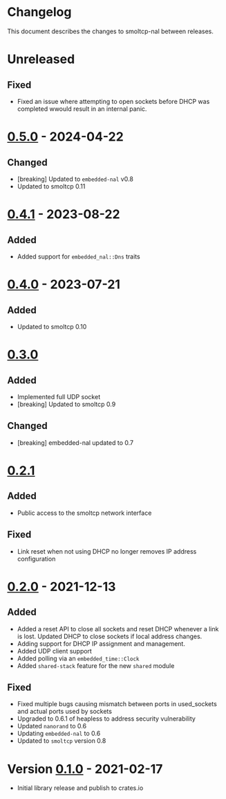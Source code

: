 # Changelog

This document describes the changes to smoltcp-nal between releases.

# Unreleased

## Fixed
* Fixed an issue where attempting to open sockets before DHCP was completed wwould result in an
internal panic.

# [0.5.0] - 2024-04-22

## Changed
* [breaking] Updated to `embedded-nal` v0.8
* Updated to smoltcp 0.11

# [0.4.1] - 2023-08-22

## Added
* Added support for `embedded_nal::Dns` traits

# [0.4.0] - 2023-07-21

## Added
* Updated to smoltcp 0.10

# [0.3.0]

## Added
* Implemented full UDP socket
* [breaking] Updated to smoltcp 0.9

## Changed
* [breaking] embedded-nal updated to 0.7

# [0.2.1]
## Added
* Public access to the smoltcp network interface

## Fixed
* Link reset when not using DHCP no longer removes IP address configuration

# [0.2.0] - 2021-12-13

## Added
* Added a reset API to close all sockets and reset DHCP whenever a link is lost. Updated DHCP to
  close sockets if local address changes.
* Adding support for DHCP IP assignment and management.
* Added UDP client support
* Added polling via an `embedded_time::Clock`
* Added `shared-stack` feature for the new `shared` module

## Fixed
* Fixed multiple bugs causing mismatch between ports in used_sockets and actual ports used by
  sockets
* Upgraded to 0.6.1 of heapless to address security vulnerability
* Updated `nanorand` to 0.6
* Updating `embedded-nal` to 0.6
* Updated to `smoltcp` version 0.8

# Version [0.1.0] - 2021-02-17
* Initial library release and publish to crates.io

[Unreleased]: https://github.com/quartiq/smoltcp-nal/compare/0.5.0...HEAD
[0.5.0]: https://github.com/quartiq/smoltcp-nal/tree/0.4.1
[0.4.1]: https://github.com/quartiq/smoltcp-nal/tree/0.4.1
[0.4.0]: https://github.com/quartiq/smoltcp-nal/tree/0.4.0
[0.3.0]: https://github.com/quartiq/smoltcp-nal/tree/0.3.0
[0.2.1]: https://github.com/quartiq/smoltcp-nal/tree/0.2.1
[0.2.0]: https://github.com/quartiq/smoltcp-nal/tree/0.2.0
[0.1.0]: https://github.com/quartiq/smoltcp-nal/tree/0.1.0
